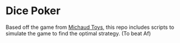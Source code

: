 # Dice Poker

Based off the game from [Michaud Toys](https://www.michaudtoys.org/products/dice-poker), this repo includes scripts to simulate the game to find the optimal strategy. (To beat Af)
